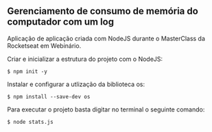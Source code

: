 ## Gerenciamento de consumo de memória do computador com um log



Aplicação de aplicação criada com NodeJS durante o MasterClass da Rocketseat em Webinário.

Criar e inicializar a estrutura do projeto com o NodeJS:

`$ npm init -y`

Instalar e configurar a utlização da biblioteca os:

`$ npm install --save-dev os`

Para executar o projeto basta digitar no terminal o seguinte comando:

 `$ node stats.js`